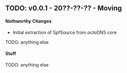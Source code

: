 ## TODO: v0.0.1 - 20??-??-?? - Moving

#### Nothworthy Changes

* Initial extraction of SpfSource from octoDNS core

TODO: anything else

#### Stuff

TODO: anything else
